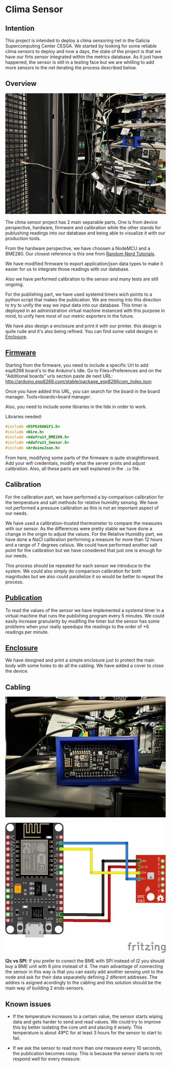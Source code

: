 # Clima Sensor

## Intention

This project is intended to deploy a clima sensoring net in the Galicia Supercomputing Center CESGA.
We started by looking for some reliable clima sensors to deploy and now a days, the state of the project is that we have our firts sensor integrated within the metrics database. As it just have happened, the sensor is still in a testing face but we are whilling to add more sensors to the net iterating the process described below.


## Overview

![Clima_Sensor](Images/sensor_full.jpg "Sensor placed in the back rack space")

The clima sensor project has 2 main separable parts. One is from device perspective, hardware, firmware and calibration while the other stands for publushing readings into our database and being able to visualize it with our production tools. 

From the hardware perspective, we have choosen a NodeMCU and a BME280. 
Our closest reference is this one from [Random Nerd Tutorials](https://randomnerdtutorials.com/esp8266-bme280-arduino-ide/).

We have modified firmware to export application/json data types to make it easier for us to integrate those readings with our database.

Also we have performed calibration to the sensor and many tests are still ongoing.

For the publishing part, we have used systemd timers wich points to a python script that makes the publication. We are moving into this direction to try to unify the way we input data into our database. This timer is deployed in an administration virtual machine instanced with this purpose in mind, to unify here most of our metric exporters in the future.

We have also design a enclosure and print it with our printer. this design is quite rude and it's also being refined. You can find some valid designs in [Enclosure](https://gitlab.com/cesga-sistemas/clima_sensor/-/tree/main/Enclosure).

## [Firmware](https://gitlab.com/cesga-sistemas/clima_sensor/-/blob/main/Firmware/Cesga-Prototype-Sensor-text-based.ino)

Starting from the firmware, you need to include a specific Url to add esp8266 board's to the Arduino's Idle. Go to Files>Preferences and on the "Additional boards" urls section paste de next URL: http://arduino.esp8266.com/stable/package_esp8266com_index.json 

Once you have added this URL, you can search for the board in the board manager. Tools>boards>board manager.

Also, you need to include some libraries in the Ilde in order to work.

Libraries needed:

``` c++
#include <ESP8266WiFi.h>
#include <Wire.h>
#include <Adafruit_BME280.h>
#include <Adafruit_Sensor.h>
#include <ArduinoJson.h>
```

From here, modifying some parts of the firmware is quite straightforward. Add your wifi credentials, modify what the server prints and adjust calibration. Also, all these parts are well explained in the ```.io``` file.

## Calibration

For the calibration part, we have performed a by-comparison calibration for the temperature and salt methods for relative humidity sensing. We have not performed a pressure calibration as this is not an important aspect of our needs.

We have used a calibration-trusted thermometer to compare the measures with our sensor. As the differences were pretty stable we have done a change in the origin to adjust the values. For the Relative Humidity part, we have done a *NaCl* calibration performing a measure for more than 12 hours and a range of 7 degrees celsius. We could have performed another salt point for the calibration but we have considered that just one is enough for our needs.

This process should be repeated for each sensor we introduce to the system. We could also simply do comparison calibration for both magnitudes but we also could parallelize it so would be better to repeat the process.

## [Publication](https://gitlab.com/cesga-sistemas/clima_sensor/-/blob/main/cesga-sensor_opentsdb/publish_cesga_sensor.py)

To read the values of the sensor we have implemented a systemd timer in a virtual machine that runs the publishing program every 5 minutes. We could easily increase granularity by modifing the timer but the sensor has some problems when your really speedups the readings to the order of +6 readings per minute.


## [Enclosure](https://gitlab.com/cesga-sistemas/clima_sensor/-/tree/main/Enclosure)

We have designed and print a simple enclosure just to protect the main body with some holes to do all the cabling. We have added a cover to close the device.

## Cabling

![Sensor body](Images/sensor_body.jpg "Sensor body")

![Sensor cabling](Images/wiring.png "wiring map")

**I2c vs SPI**: If you prefer to conect the BME with SPI instead of I2 you should buy a BME unit with 6 pins instead of 4. The main advantage of connecting the sensor in this way is that you can easily add another sensing unit to the node and ask for their data separatelly defining 2 diferent addreses. The addres is asigned acordingly to the cabling and this solution should be the main way of building 2 ends-sensors.

## Known issues

+ If the temperature increases to a certain value, the sensor starts wiping data and gets harder to send and read values. We could try to improve this by better isolating the core unit and placing it wisely. This temperature is about 49ºC for at least 3 hours for the sensor to start to fail.

+ If we ask the sensor to read more than one measure every 10 seconds, the publication becomes noisy. This is because the sensor starts to not respond well for every measure. 


